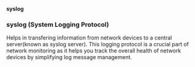 **syslog**

### syslog (System Logging Protocol)
Helps in transfering information from network devices to a central server(known as syslog server). This logging protocol is a crucial part of network monitoring as it helps you track the overall health of network devices by simplifying log message management.
